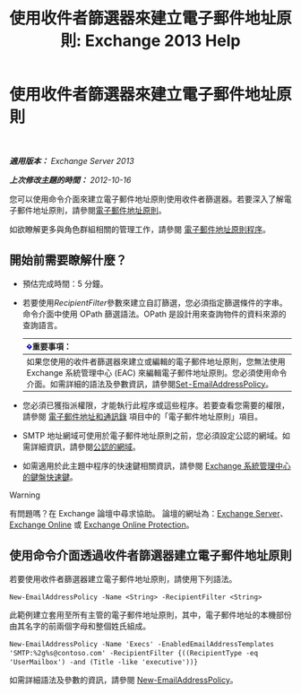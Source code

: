 ﻿---
title: '使用收件者篩選器來建立電子郵件地址原則: Exchange 2013 Help'
TOCTitle: 使用收件者篩選器來建立電子郵件地址原則
ms:assetid: e3f446bd-1511-479c-8d87-2dfce5547c90
ms:mtpsurl: https://technet.microsoft.com/zh-tw/library/Bb232194(v=EXCHG.150)
ms:contentKeyID: 50474475
ms.date: 05/21/2018
mtps_version: v=EXCHG.150
ms.translationtype: MT
---

# 使用收件者篩選器來建立電子郵件地址原則

 

_**適用版本：** Exchange Server 2013_

_**上次修改主題的時間：** 2012-10-16_

您可以使用命令介面來建立電子郵件地址原則使用收件者篩選器。若要深入了解電子郵件地址原則，請參閱[電子郵件地址原則](email-address-policies-exchange-2013-help.md)。

如欲瞭解更多與角色群組相關的管理工作，請參閱 [電子郵件地址原則程序](email-address-policy-procedures-exchange-2013-help.md)。

## 開始前需要瞭解什麼？

  - 預估完成時間：5 分鐘。

  - 若要使用*RecipientFilter*參數來建立自訂篩選，您必須指定篩選條件的字串。命令介面中使用 OPath 篩選語法。OPath 是設計用來查詢物件的資料來源的查詢語言。
    
    <table>
    <thead>
    <tr class="header">
    <th><img src="images/Bb124558.important(EXCHG.150).gif" title="重要事項" alt="重要事項" />重要事項：</th>
    </tr>
    </thead>
    <tbody>
    <tr class="odd">
    <td>如果您使用的收件者篩選器來建立或編輯的電子郵件地址原則，您無法使用 Exchange 系統管理中心 (EAC) 來編輯電子郵件地址原則。您必須使用命令介面。如需詳細的語法及參數資訊，請參閱<a href="https://technet.microsoft.com/zh-tw/library/bb124517(v=exchg.150)">Set-EmailAddressPolicy</a>。</td>
    </tr>
    </tbody>
    </table>


  - 您必須已獲指派權限，才能執行此程序或這些程序。若要查看您需要的權限，請參閱 [電子郵件地址和通訊錄](email-addresses-and-address-books-exchange-2013-help.md) 項目中的「電子郵件地址原則」項目。

  - SMTP 地址網域可使用於電子郵件地址原則之前，您必須設定公認的網域。如需詳細資訊，請參閱[公認的網域](accepted-domains-exchange-2013-help.md)。

  - 如需適用於此主題中程序的快速鍵相關資訊，請參閱 [Exchange 系統管理中心的鍵盤快速鍵](keyboard-shortcuts-in-the-exchange-admin-center-exchange-online-protection-help.md)。


> [!WARNING]  
> 有問題嗎？在 Exchange 論壇中尋求協助。 論壇的網址為：<a href="https://go.microsoft.com/fwlink/p/?linkid=60612">Exchange Server</a>、 <a href="https://go.microsoft.com/fwlink/p/?linkid=267542">Exchange Online</a> 或 <a href="https://go.microsoft.com/fwlink/p/?linkid=285351">Exchange Online Protection</a>。




## 使用命令介面透過收件者篩選器建立電子郵件地址原則

若要使用收件者篩選器建立電子郵件地址原則，請使用下列語法。

    New-EmailAddressPolicy -Name <String> -RecipientFilter <String>

此範例建立套用至所有主管的電子郵件地址原則，其中，電子郵件地址的本機部份由其名字的前兩個字母和整個姓氏組成。

    New-EmailAddressPolicy -Name 'Execs' -EnabledEmailAddressTemplates 'SMTP:%2g%s@contoso.com' -RecipientFilter {((RecipientType -eq 'UserMailbox') -and (Title -like 'executive'))}

如需詳細語法及參數的資訊，請參閱 [New-EmailAddressPolicy](https://technet.microsoft.com/zh-tw/library/aa996800\(v=exchg.150\))。

